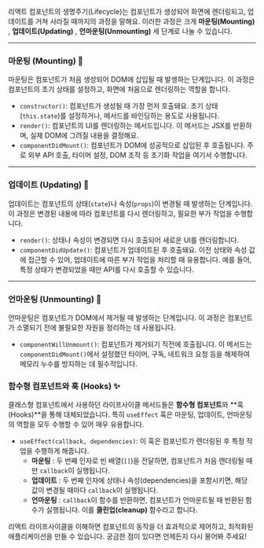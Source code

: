 리액트 컴포넌트의 생명주기(Lifecycle)는 컴포넌트가 생성되어 화면에 렌더링되고, 업데이트를 거쳐 사라질 때까지의 과정을 말해요. 이러한 과정은 크게 **마운팅(Mounting)** , **업데이트(Updating)** , **언마운팅(Unmounting)** 세 단계로 나눌 수 있습니다.

---

### **마운팅 (Mounting) 🚀**

마운팅은 컴포넌트가 처음 생성되어 DOM에 삽입될 때 발생하는 단계입니다. 이 과정은 컴포넌트의 초기 상태를 설정하고, 화면에 처음으로 렌더링하는 역할을 합니다.

- `constructor()`: 컴포넌트가 생성될 때 가장 먼저 호출돼요. 초기 상태(`this.state`)를 설정하거나, 메서드를 바인딩하는 용도로 사용됩니다.
- `render()`: 컴포넌트의 UI를 렌더링하는 메서드입니다. 이 메서드는 JSX를 반환하며, 실제 DOM에 그려질 내용을 결정해요.
- `componentDidMount()`: 컴포넌트가 DOM에 성공적으로 삽입된 후 호출됩니다. 주로 외부 API 호출, 타이머 설정, DOM 조작 등 초기화 작업을 여기서 수행합니다.

---

### **업데이트 (Updating) 🔄**

업데이트는 컴포넌트의 상태(`state`)나 속성(`props`)이 변경될 때 발생하는 단계입니다. 이 과정은 변경된 내용에 따라 컴포넌트를 다시 렌더링하고, 필요한 부가 작업을 수행합니다.

- `render()`: 상태나 속성이 변경되면 다시 호출되어 새로운 UI를 렌더링합니다.
- `componentDidUpdate()`: 컴포넌트가 업데이트된 후 호출돼요. 이전 상태와 속성 값에 접근할 수 있어, 업데이트에 따른 부가 작업을 처리할 때 유용합니다. 예를 들어, 특정 상태가 변경되었을 때만 API를 다시 호출할 수 있습니다.

---

### **언마운팅 (Unmounting) 🚪**

언마운팅은 컴포넌트가 DOM에서 제거될 때 발생하는 단계입니다. 이 과정은 컴포넌트가 소멸되기 전에 불필요한 자원을 정리하는 데 사용됩니다.

- `componentWillUnmount()`: 컴포넌트가 제거되기 직전에 호출됩니다. 이 메서드는 `componentDidMount()`에서 설정했던 타이머, 구독, 네트워크 요청 등을 해제하여 메모리 누수를 방지하는 데 필수적입니다.

### **함수형 컴포넌트와 훅 (Hooks) ✨**

클래스형 컴포넌트에서 사용하던 라이프사이클 메서드들은 **함수형 컴포넌트**와 **훅(Hooks)**을 통해 대체되었습니다. 특히 `useEffect` 훅은 마운팅, 업데이트, 언마운팅의 역할을 모두 수행할 수 있어 매우 유용합니다.

- `useEffect(callback, dependencies)`: 이 훅은 컴포넌트가 렌더링된 후 특정 작업을 수행하게 해줍니다.
  - **마운팅** : 두 번째 인자로 빈 배열(`[]`)을 전달하면, 컴포넌트가 처음 렌더링될 때만 `callback`이 실행됩니다.
  - **업데이트** : 두 번째 인자에 상태나 속성(dependencies)을 포함시키면, 해당 값이 변경될 때마다 `callback`이 실행됩니다.
  - **언마운팅** : `callback`이 함수를 반환하면, 컴포넌트가 언마운트될 때 반환된 함수가 실행됩니다. 이를 **클린업(cleanup)** 함수라고 합니다.

리액트 라이프사이클을 이해하면 컴포넌트의 동작을 더 효과적으로 제어하고, 최적화된 애플리케이션을 만들 수 있습니다. 궁금한 점이 있다면 언제든지 다시 물어봐 주세요!
